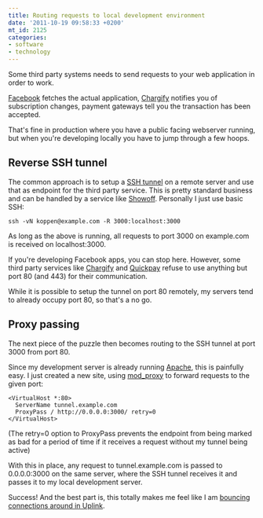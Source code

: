 ```yaml
---
title: Routing requests to local development environment
date: '2011-10-19 09:58:33 +0200'
mt_id: 2125
categories:
- software
- technology
---
```

Some third party systems needs to send requests to your web application in order to work.

[Facebook](http://facebook.com) fetches the actual application, [Chargify](http://chargify.com/) notifies you of subscription changes, payment gateways tell you the transaction has been accepted.

That's fine in production where you have a public facing webserver running, but when you're developing locally you have to jump through a few hoops.


<!--more-->

## Reverse SSH tunnel

The common approach is to setup a [SSH tunnel](http://www.howtoforge.com/reverse-ssh-tunneling) on a remote server and use that as endpoint for the third party service. This is pretty standard business and can be handled by a service like [Showoff](https://showoff.io/). Personally I just use basic SSH:

    ssh -vN koppen@example.com -R 3000:localhost:3000

As long as the above is running, all requests to port 3000 on example.com is received on localhost:3000.

If you're developing Facebook apps, you can stop here. However, some third party services like [Chargify][chargify] and [Quickpay](http://quickpay.net "Danish payment gateway") refuse to use anything but port 80 (and 443) for their communication.

While it is possible to setup the tunnel on port 80 remotely, my servers tend to already occupy port 80, so that's a no go.


## Proxy passing

The next piece of the puzzle then becomes routing to the SSH tunnel at port 3000 from port 80.

Since my development server is already running [Apache](http://httpd.apache.org/docs/2.2/mod/mod_proxy.html), this is painfully easy. I just created a new site, using [mod_proxy](http://httpd.apache.org/docs/2.2/mod/mod_proxy.html) to forward requests to the given port:

    <VirtualHost *:80>
      ServerName tunnel.example.com
      ProxyPass / http://0.0.0.0:3000/ retry=0
    </VirtualHost>

(The retry=0 option to ProxyPass prevents the endpoint from being marked as bad for a period of time if it receives a request without my tunnel being active)

With this in place, any request to tunnel.example.com is passed to 0.0.0.0:3000 on the same server, where the SSH tunnel receives it and passes it to my local development server.

Success! And the best part is, this totally makes me feel like I am [bouncing connections around in Uplink](http://www.introversion.co.uk/uplink/screenshots/uplink4.gif).

[chargify]: http://chargify.com/
